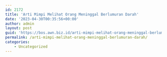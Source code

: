 ```yaml
---
id: 2172
title: 'Arti Mimpi Melihat Orang Meninggal Berlumuran Darah'
date: '2023-04-30T00:35:56+00:00'
author: admin
layout: post
guid: 'https://bos.awn.biz.id/arti-mimpi-melihat-orang-meninggal-berlumuran-darah/'
permalink: /arti-mimpi-melihat-orang-meninggal-berlumuran-darah/
categories:
    - Uncategorized
---
```


